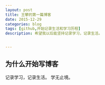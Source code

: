 ```yaml
---
layout: post
title: 王攀的第一篇博客
date: 2015-12-29
categories: blog
tags: [github,开始记录生活和学习历程]
description: 希望我以后能坚持记录学习，记录生活。


---
```





## 为什么开始写博客

记录学习，记录生活。
学无止境。
